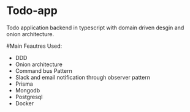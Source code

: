 # Todo-app
Todo application backend in typescript with domain driven desgin and onion architecture.

#Main Feautres Used:
  * DDD
  * Onion architecture
  * Command bus Pattern
  * Slack and email notification through observer pattern
  * Prisma
  * Mongodb
  * Postgresql
  * Docker
